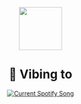 <div align="center">
  <img src="spotify.svg" width="100" align="center">
  <h1>🥁 Vibing to</h1>
  <a href="https://open.spotify.com/user/31n2n2lqbb5ld6gb3o2ljjtogryu">
    <img src="https://parth-spotify.vercel.app/api?theme=dark&scan=true&rainbow=true&spin=true" alt="Current Spotify Song">
  </a>
</div>
